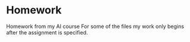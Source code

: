 # Homework
Homework from my AI course
For some of the files my work only begins after the assignment is specified.
